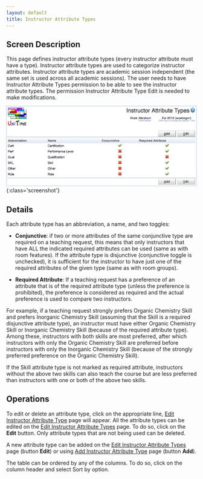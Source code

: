 ```yaml
---
layout: default
title: Instructor Attribute Types
---
```



## Screen Description

This page defines instructor attribute types (every instructor attribute must have a type). Instructor attribute types are used to categorize instructor attributes. Instructor attribute types are academic session independent (the same set is used across all academic sessions). The user needs to have Instructor Attribute Types permission to be able to see the instructor attribute types. The permission Instructor Attribute Type Edit is needed to make modifications.

![Instructor Attribute Types](images/instructor-attribute-types-1.png){:class='screenshot'}

## Details

Each attribute type has an abbreviation, a name, and two toggles:

* **Conjunctive**: if two or more attributes of the same conjunctive type are required on a teaching request, this means that only instructors that have ALL the indicated required attributes can be used (same as with room features). If the attribute type is disjunctive (conjunctive toggle is unchecked), it is sufficient for the instructor to have just one of the required attributes of the given type (same as with room groups).

* **Required Attribute**: If a teaching request has a preference of an attribute that is of the required attribute type (unless the preference is prohibited), the preference is considered as required and the actual preference is used to compare two instructors.

For example, if a teaching request strongly prefers Organic Chemistry Skill and prefers Inorganic Chemistry Skill (assuming that the Skill is a required disjunctive attribute type), an instructor must have either Organic Chemistry Skill or Inorganic Chemistry Skill (because of the required attribute type). Among these, instructors with both skills are most preferred, after which instructors with only the Organic Chemistry Skill are preferred before instructors with only the Inorganic Chemistry Skill (because of the strongly preferred preference on the Organic Chemistry Skill).

If the Skill attribute type is not marked as required attribute, instructors without the above two skills can also teach the course but are less preferred than instructors with one or both of the above two skills.

## Operations

To edit or delete an attribute type, click on the appropriate line, [Edit Instructor Attribute Type](edit-instructor-attribute-type) page will appear. All the attribute types can be edited on the [Edit Instructor Attribute Types](edit-instructor-attribute-types) page. To do so, click on the **Edit** button. Only attribute types that are not being used can be deleted.

A new attribute type can be added on the [Edit Instructor Attribute Types](edit-instructor-attribute-types) page (button **Edit**) or using [Add Instructor Attribute Type](add-instructor-attribute-type) page (button **Add**).

The table can be ordered by any of the columns. To do so, click on the column header and select Sort by <column name> option.
